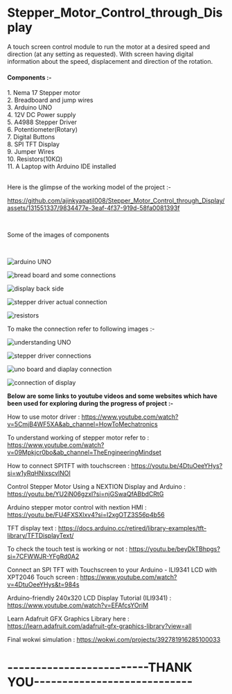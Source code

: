 # Stepper_Motor_Control_through_Display

 A touch screen control module to run the motor at a desired speed and direction (at any setting as requested). With screen having digital information about the speed, displacement and direction of the rotation.

 <h4>Components :-</h4>
 1. Nema 17 Stepper motor</br>
 2. Breadboard and jump wires</br>
 3. Arduino UNO</br>
 4. 12V DC Power supply</br>
 5. A4988 Stepper Driver</br>
 6. Potentiometer(Rotary)</br>
 7. Digital Buttons</br>
 8. SPI TFT Display </br>
 9. Jumper Wires</br>
 10. Resistors(10KΩ)</br>
 11. A Laptop with Arduino IDE installed
 </br></br>

Here is the glimpse of the working model of the project :-


https://github.com/ajinkyapatil008/Stepper_Motor_Control_through_Display/assets/131551337/9834477e-3eaf-4f37-919d-58fa0081393f

</br>

Some of the images of components

</br>

![arduino UNO](https://github.com/ajinkyapatil008/Stepper_Motor_Control_through_Display/assets/131551337/9aeec5ae-fc18-453e-b4c2-c280eaad856c)

![bread board and some connections](https://github.com/ajinkyapatil008/Stepper_Motor_Control_through_Display/assets/131551337/45de7c17-3f31-4f53-8c16-df03c4e0e7bf)

![display back side](https://github.com/ajinkyapatil008/Stepper_Motor_Control_through_Display/assets/131551337/924b46ec-beae-4137-9a7b-efa8f4d271ff)

![stepper driver actual connection](https://github.com/ajinkyapatil008/Stepper_Motor_Control_through_Display/assets/131551337/a6344bfc-5b48-4a30-9dad-a6654d87a794)

![resistors](https://github.com/ajinkyapatil008/Stepper_Motor_Control_through_Display/assets/131551337/ca616ae9-3ebd-4f6a-858a-1c1ed1342807)


To make the connection refer to following images :-

![understanding UNO](https://github.com/ajinkyapatil008/Stepper_Motor_Control_through_Display/assets/131551337/09ed5a7f-49aa-4dbe-93a4-a0bb0576b2e8)

![stepper driver connections](https://github.com/ajinkyapatil008/Stepper_Motor_Control_through_Display/assets/131551337/2c955974-0321-4165-8f05-22914771d61d)

![uno board and diaplay connection](https://github.com/ajinkyapatil008/Stepper_Motor_Control_through_Display/assets/131551337/ca0b4b05-23ce-4115-8b9e-453880f36f25)

![connection of display](https://github.com/ajinkyapatil008/Stepper_Motor_Control_through_Display/assets/131551337/07cd60f2-f8fe-4f90-8a71-b3a1f908ed77)


<b>Below are some links to youtube videos and some websites which have been used for exploring during the progress of project :-</b>

How to use motor driver : https://www.youtube.com/watch?v=5CmjB4WF5XA&ab_channel=HowToMechatronics

To understand working of stepper motor refer to : https://www.youtube.com/watch?v=09Mpkjcr0bo&ab_channel=TheEngineeringMindset

How to connect SPITFT with touchscreen : https://youtu.be/4DtuOeeYHys?si=w1yRqHNixscvlNOI

Control Stepper Motor Using a NEXTION Display and Arduino : https://youtu.be/YU2iN06gzxI?si=njGSwaQfABbdCRtG

Arduino stepper motor control with nextion HMI : https://youtu.be/FU4FXSXlxv4?si=I2xgOTZ3S56p4b56

TFT display text : https://docs.arduino.cc/retired/library-examples/tft-library/TFTDisplayText/

To check the touch test is working or not : https://youtu.be/beyDkTBhpgs?si=7CFWWJR-YFgRd0A2

Connect an SPI TFT with Touchscreen to your Arduino - ILI9341 LCD with XPT2046 Touch screen : https://www.youtube.com/watch?v=4DtuOeeYHys&t=984s

Arduino-friendly 240x320 LCD Display Tutorial (ILI9341) : https://www.youtube.com/watch?v=EFAfcsYOriM

Learn Adafruit GFX Graphics Library here : https://learn.adafruit.com/adafruit-gfx-graphics-library?view=all

Final wokwi simulation : https://wokwi.com/projects/392781916285100033


# -------------------------THANK YOU----------------------------
